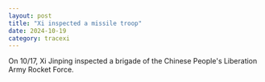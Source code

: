 ```yaml
---
layout: post
title: "Xi inspected a missile troop"
date: 2024-10-19
category: tracexi
---
```


On 10/17, Xi Jinping inspected a brigade of the Chinese People's Liberation Army Rocket Force.

